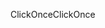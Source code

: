 <span data-ttu-id="428f0-101">ClickOnce</span><span class="sxs-lookup"><span data-stu-id="428f0-101">ClickOnce</span></span>